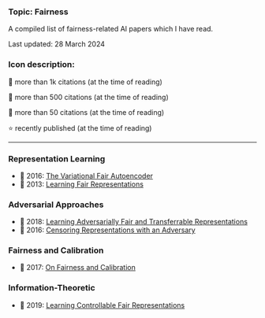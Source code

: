 ### Topic: Fairness

A compiled list of fairness-related AI papers which I have read.

Last updated: 28 March 2024

### Icon description:

🥇 more than 1k citations (at the time of reading)

🥈 more than 500 citations (at the time of reading)

🥉 more than 50 citations (at the time of reading)

⭐ recently published (at the time of reading)

----

### Representation Learning

* 🥈 2016: [The Variational Fair Autoencoder](https://arxiv.org/abs/1511.00830)
* 🥇 2013: [Learning Fair Representations](https://proceedings.mlr.press/v28/zemel13.html)

### Adversarial Approaches

* 🥈 2018: [Learning Adversarially Fair and Transferrable Representations](https://arxiv.org/abs/1802.06309)
* 🥈 2016: [Censoring Representations with an Adversary](https://arxiv.org/abs/1511.05897)

### Fairness and Calibration

* 🥈 2017: [On Fairness and Calibration](https://arxiv.org/abs/1709.02012)


### Information-Theoretic

* 🥉 2019: [Learning Controllable Fair Representations](https://arxiv.org/abs/1812.04218)